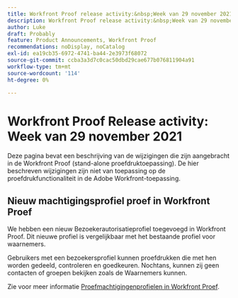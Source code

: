 ```yaml
---
title: Workfront Proof release activity:&nbsp;Week van 29 november 2021
description: Workfront Proof release activity:&nbsp;Week van 29 november 2021
author: Luke
draft: Probably
feature: Product Announcements, Workfront Proof
recommendations: noDisplay, noCatalog
exl-id: ea19cb35-6972-4741-ba44-2e3973f68072
source-git-commit: ccba3a3d7c0cac50dbd29cae677b076811904a91
workflow-type: tm+mt
source-wordcount: '114'
ht-degree: 0%

---
```


# Workfront Proof Release activity: Week van 29 november 2021

Deze pagina bevat een beschrijving van de wijzigingen die zijn aangebracht in de Workfront Proof (stand-alone proefdruktoepassing). De hier beschreven wijzigingen zijn niet van toepassing op de proefdrukfunctionaliteit in de Adobe Workfront-toepassing.

## Nieuw machtigingsprofiel proef in Workfront Proef

We hebben een nieuw Bezoekerautorisatieprofiel toegevoegd in Workfront Proof. Dit nieuwe profiel is vergelijkbaar met het bestaande profiel voor waarnemers.

Gebruikers met een bezoekersprofiel kunnen proefdrukken die met hen worden gedeeld, controleren en goedkeuren. Nochtans, kunnen zij geen contacten of groepen bekijken zoals de Waarnemers kunnen.

Zie voor meer informatie [Proefmachtigingenprofielen in Workfront Proef](../../../workfront-proof/wp-acct-admin/account-settings/proof-perm-profiles-in-wp.md).
